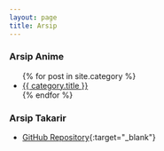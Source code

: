 ```yaml
---
layout: page
title: Arsip
---
```


### Arsip Anime

<ul>
{% for post in site.category %}
  <li><a href="{{ site.baseurl }}/kategori/{{ category.url }}">{{ category.title }}</a></li>
{% endfor %}
</ul>

### Arsip Takarir

- [GitHub Repository](https://github.com/A-1Fansub/A-1Subtitles){:target="_blank"}
